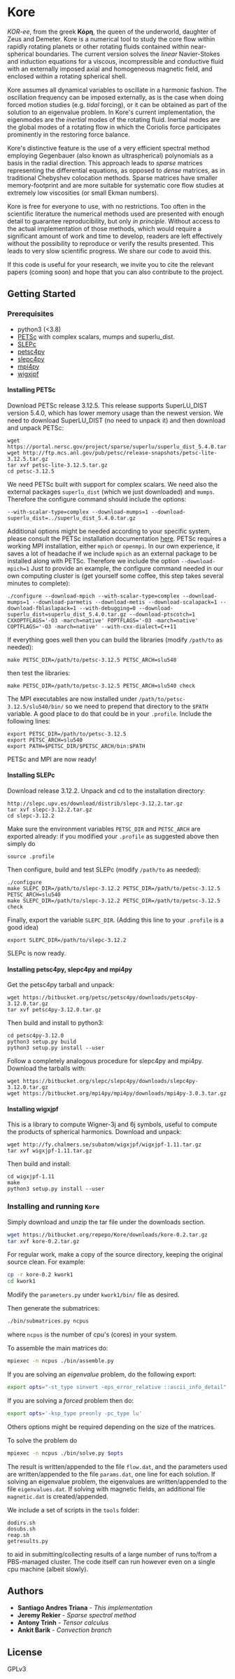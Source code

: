 # Kore

*KOR-ee*, from the greek **Κόρη**, the queen of the underworld, daughter of Zeus and Demeter. Kore is a numerical tool to study the core flow within rapidly rotating planets or other rotating fluids contained within near-spherical boundaries. The current version solves the *linear* Navier-Stokes and induction equations for a viscous, incompressible and conductive fluid with an externally imposed axial and homogeneous magnetic field, and enclosed within a rotating spherical shell.

Kore assumes all dynamical variables to oscillate in a harmonic fashion. The oscillation frequency can be imposed externally, as is the case when doing forced motion studies (e.g. *tidal* forcing), or it can be obtained as part of the solution to an eigenvalue problem. In Kore's current implementation, the eigenmodes are the *inertial* modes of the rotating fluid. Inertial modes are the global modes of a rotating flow in which the Coriolis force participates prominently in the restoring force balance.  

Kore's distinctive feature is the use of a very efficient spectral method employing Gegenbauer (also known as ultraspherical) polynomials as a basis in the radial direction. This approach leads to *sparse* matrices representing the differential equations, as opposed to *dense* matrices, as in traditional Chebyshev colocation methods. Sparse matrices have smaller memory-footprint and are more suitable for systematic core flow studies at extremely low viscosities (or small Ekman numbers).     

Kore is free for everyone to use, with no restrictions. Too often in the scientific literature the numerical methods used are presented with enough detail to guarantee reproducibility, but only *in principle*. Without access to the actual implementation of those methods, which would require a significant amount of work and time to develop, readers are left effectively without the possibility to reproduce or verify the results presented. This leads to very slow scientific progress. We share our code to avoid this.

If this code is useful for your research, we invite you to cite the relevant papers (coming soon) and hope that you can also contribute to the project. 

## Getting Started

### Prerequisites

* python3 (<3.8)
* [PETSc](https://www.mcs.anl.gov/petsc/) with complex scalars, mumps and superlu_dist.
* [SLEPc](http://slepc.upv.es/)
* [petsc4py](https://bitbucket.org/petsc/petsc4py/src/master/)
* [slepc4py](https://bitbucket.org/slepc/slepc4py/src/master/)
* [mpi4py](https://bitbucket.org/mpi4py/mpi4py/src/master/)
* [wigxjpf](http://fy.chalmers.se/subatom/wigxjpf/)

#### Installing PETSc

Download PETSc release 3.12.5. This release supports SuperLU_DIST version 5.4.0, which has lower memory usage than the newest version. We need to download SuperLU_DIST (no need to unpack it) and then download and unpack PETSc:
```
wget https://portal.nersc.gov/project/sparse/superlu/superlu_dist_5.4.0.tar.gz
wget http://ftp.mcs.anl.gov/pub/petsc/release-snapshots/petsc-lite-3.12.5.tar.gz
tar xvf petsc-lite-3.12.5.tar.gz
cd petsc-3.12.5
```
We need PETSc built with support for complex scalars. We need also the external packages `superlu_dist` (which we just downloaded) and `mumps`.
Therefore the configure command should include the options:
```
--with-scalar-type=complex --download-mumps=1 --download-superlu_dist=../superlu_dist_5.4.0.tar.gz
```
Additional options might be needed according to your specific system, please consult the PETSc installation documentation [here](https://www.mcs.anl.gov/petsc/documentation/installation.html). PETSc requires a working MPI installation, either `mpich` or `openmpi`. In our own experience, it saves a lot of headache if we include `mpich` as an external package to be installed along with PETSc. Therefore we include the option `--download-mpich=1`
Just to provide an example, the configure command needed in our own computing cluster is (get yourself some coffee, this step takes several minutes to complete):
```
./configure --download-mpich --with-scalar-type=complex --download-mumps=1 --download-parmetis --download-metis --download-scalapack=1 --download-fblaslapack=1 --with-debugging=0 --download-superlu_dist=superlu_dist_5.4.0.tar.gz --download-ptscotch=1 CXXOPTFLAGS='-O3 -march=native' FOPTFLAGS='-O3 -march=native' COPTFLAGS='-O3 -march=native' --with-cxx-dialect=C++11
```
If everything goes well then you can build the libraries (modify `/path/to` as needed):
```
make PETSC_DIR=/path/to/petsc-3.12.5 PETSC_ARCH=slu540
```
then test the libraries:
```
make PETSC_DIR=/path/to/petsc-3.12.5 PETSC_ARCH=slu540 check
```
The MPI executables are now installed under `/path/to/petsc-3.12.5/slu540/bin/` so we need to prepend that directory to the `$PATH` variable. A  good place to do that could be in your `.profile`. Include the following lines:
```
export PETSC_DIR=/path/to/petsc-3.12.5
export PETSC_ARCH=slu540
export PATH=$PETSC_DIR/$PETSC_ARCH/bin:$PATH
```
PETSc and MPI are now ready!

#### Installing SLEPc
Download release 3.12.2. Unpack and cd to the installation directory:
```
http://slepc.upv.es/download/distrib/slepc-3.12.2.tar.gz
tar xvf slepc-3.12.2.tar.gz
cd slepc-3.12.2
```
Make sure the environment variables `PETSC_DIR` and `PETSC_ARCH` are exported already: if you modified your `.profile` as suggested above then simply do
```
source .profile
``` 
Then configure, build and test SLEPc (modify `/path/to` as needed):
```
./configure
make SLEPC_DIR=/path/to/slepc-3.12.2 PETSC_DIR=/path/to/petsc-3.12.5 PETSC_ARCH=slu540
make SLEPC_DIR=/path/to/slepc-3.12.2 PETSC_DIR=/path/to/petsc-3.12.5 check
```
Finally, export the variable `SLEPC_DIR`. (Adding this line to your `.profile` is a good idea)
```
export SLEPC_DIR=/path/to/slepc-3.12.2
```
SLEPc is now ready.

#### Installing petsc4py, slepc4py and mpi4py
Get the petsc4py tarball and unpack:
```
wget https://bitbucket.org/petsc/petsc4py/downloads/petsc4py-3.12.0.tar.gz
tar xvf petsc4py-3.12.0.tar.gz
```
Then build and install to python3:
```
cd petsc4py-3.12.0
python3 setup.py build
python3 setup.py install --user
```
Follow a completely analogous procedure for slepc4py and mpi4py. Download the tarballs with:
```
wget https://bitbucket.org/slepc/slepc4py/downloads/slepc4py-3.12.0.tar.gz
wget https://bitbucket.org/mpi4py/mpi4py/downloads/mpi4py-3.0.3.tar.gz
```

#### Installing wigxjpf
This is a library to compute Wigner-3j and 6j symbols, useful to compute the products of spherical harmonics. Download and unpack:
```
wget http://fy.chalmers.se/subatom/wigxjpf/wigxjpf-1.11.tar.gz
tar xvf wigxjpf-1.11.tar.gz
```
Then build and install:
```
cd wigxjpf-1.11
make
python3 setup.py install --user
```


### Installing and running `Kore`

Simply download and unzip the tar file under the downloads section.

```sh
wget https://bitbucket.org/repepo/Kore/downloads/kore-0.2.tar.gz
tar xvf kore-0.2.tar.gz
```
For regular work, make a copy of the source directory, keeping the original source clean. For example:

```sh
cp -r kore-0.2 kwork1
cd kwork1
```

Modify the `parameters.py` under `kwork1/bin/` file as desired.

Then generate the submatrices:
```sh
./bin/submatrices.py ncpus
```
where `ncpus` is the number of cpu's (cores) in your system.

To assemble the main matrices do:
```sh
mpiexec -n ncpus ./bin/assemble.py
```

If you are solving an *eigenvalue* problem, do the following export:
```sh
export opts="-st_type sinvert -eps_error_relative ::ascii_info_detail"
```

If you are solving a *forced* problem then do:
```sh
export opts='-ksp_type preonly -pc_type lu'
```
Others options might be required depending on the size of the matrices.


To solve the problem do
```sh
mpiexec -n ncpus ./bin/solve.py $opts
```

The result is written/appended to the file `flow.dat`, and the parameters used are written/appended to the file `params.dat`, one line for each solution. If solving an eigenvalue problem, the eigenvalues are written/appended to the file `eigenvalues.dat`. If solving with magnetic fields, an additional file `magnetic.dat` is created/appended. 

We include a set of scripts in the `tools` folder:
```
dodirs.sh
dosubs.sh
reap.sh
getresults.py
```
to aid in submitting/collecting results of a large number of runs to/from a PBS-managed cluster. The code itself can run however even on a single cpu machine (albeit slowly). 

## Authors

* **Santiago Andres Triana** - *This implementation*
* **Jeremy Rekier** - *Sparse spectral method*
* **Antony Trinh** - *Tensor calculus*
* **Ankit Barik** - *Convection branch*

## License

GPLv3

